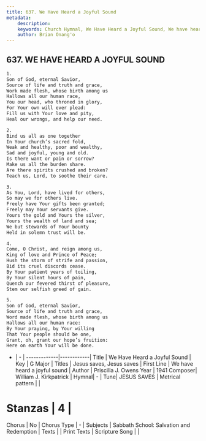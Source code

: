 ```yaml
---
title: 637. We Have Heard a Joyful Sound
metadata:
    description: 
    keywords: Church Hymnal, We Have Heard a Joyful Sound, We have heard a joyful sound, Jesus saves, Jesus saves
    author: Brian Onang'o
---
```



## 637. WE HAVE HEARD A JOYFUL SOUND

```txt
1.
Son of God, eternal Savior,
Source of life and truth and grace,
Work made flesh, whose birth among us
Hallows all our human race,
You our head, who throned in glory,
For Your own will ever plead:
Fill us with Your love and pity,
Heal our wrongs, and help our need.

2.
Bind us all as one together
In Your church’s sacred fold,
Weak and healthy, poor and wealthy,
Sad and joyful, young and old.
Is there want or pain or sorrow?
Make us all the burden share.
Are there spirits crushed and broken?
Teach us, Lord, to soothe their care.

3.
As You, Lord, have lived for others,
So may we for others live.
Freely have Your gifts been granted;
Freely may Your servants give.
Yours the gold and Yours the silver,
Yours the wealth of land and sea;
We but stewards of Your bounty
Held in solemn trust will be.

4.
Come, O Christ, and reign among us,
King of love and Prince of Peace;
Hush the storm of strife and passion,
Bid its cruel discords cease.
By Your patient years of toiling,
By Your silent hours of pain,
Quench our fevered thirst of pleasure,
Stem our selfish greed of gain.

5.
Son of God, eternal Savior,
Source of life and truth and grace,
Word made flesh, whose birth among us
Hallows all our human race:
By Your praying, by Your willing
That Your people should be one,
Grant, oh, grant our hope’s fruition:
Here on earth Your will be done.
```

- |   -  |
-------------|------------|
Title | We Have Heard a Joyful Sound |
Key | G Major |
Titles | Jesus saves, Jesus saves |
First Line | We have heard a joyful sound |
Author | Priscilla J. Owens
Year | 1941
Composer| William J. Kirkpatrick |
Hymnal|  - |
Tune| JESUS SAVES |
Metrical pattern | |
# Stanzas | 4 |
Chorus | No |
Chorus Type | - |
Subjects | Sabbath School: Salvation and Redemption |
Texts |  |
Print Texts | 
Scripture Song |  |
  
